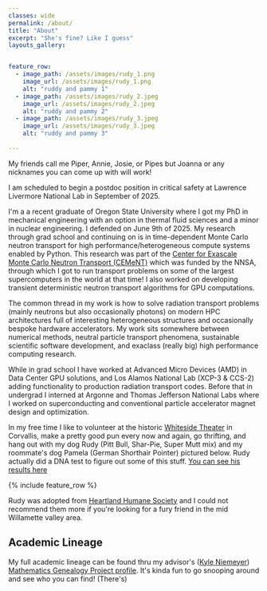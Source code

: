 ```yaml
---
classes: wide
permalink: /about/
title: "About"
excerpt: "She's fine? Like I guess"
layouts_gallery:


feature_row:
  - image_path: /assets/images/rudy_1.png
    image_url: /assets/images/rudy_1.png
    alt: "ruddy and pammy 1"
  - image_path: /assets/images/rudy_2.jpeg
    image_url: /assets/images/rudy_2.jpeg
    alt: "ruddy and pammy 2"
  - image_path: /assets/images/rudy_3.jpeg
    image_url: /assets/images/rudy_3.jpeg
    alt: "ruddy and pammy 3"
    
---
```


My friends call me Piper, Annie, Josie, or Pipes but Joanna or any nicknames you can come up with will work!

I am scheduled to begin a postdoc position in critical safety at Lawrence Livermore National Lab in September of 2025.

I'm a a recent graduate of Oregon State University where I got my PhD in mechanical engineering with an option in thermal fluid sciences and a minor in nuclear engineering. I defended on June 9th of 2025.
My research through grad school and continuing on is in time-dependent Monte Carlo neutron transport for high performance/heterogeneous compute systems enabled by Python. This research was part of the [Center for Exascale Monte Carlo Neutron Transport (CEMeNT)](https://cement-psaap.github.io/) which was funded by the NNSA, through which I got to run transport problems on some of the largest supercomputers in the world at that time! I also worked on developing transient deterministic neutron transport algorithms for GPU computations.

The common thread in my work is how to solve radiation transport problems (mainly neutrons but also occasionally photons) on modern HPC architectures full of interesting heterogeneous structures and occasionally bespoke hardware accelerators.
My work sits somewhere between numerical methods, neutral particle transport phenomena, sustainable scientific software development, and exaclass (really big) high performance computing research.

While in grad school I have worked at Advanced Micro Devices (AMD) in Data Center GPU solutions, and Los Alamos National Lab (XCP-3 & CCS-2) adding functionality to production radiation transport codes. Before that in undergrad I interned at Argonne and Thomas Jefferson National Labs where I worked on superconducting and conventional particle accelerator magnet design and optimization.

In my free time I like to volunteer at the historic [Whiteside Theater](https://www.whitesidetheatre.org/) in Corvallis, make a pretty good pun every now and again,
go thrifting, and hang out with my dog Rudy (Pitt Bull, Shar-Pie, Super Mutt mix) and my roommate's dog Pamela (German Shorthair Pointer) pictured below.
Rudy actually did a DNA test to figure out some of this stuff. [You can see his results here](https://embk.me/rudy2044)

{% include feature_row %}

Rudy was adopted from [Heartland Humane Society](https://heartlandhumane.org/) and I could not recommend them more if you're looking for a fury friend in the mid Willamette valley area.

## Academic Lineage

My full academic lineage can be found thru my advisor's ([Kyle Niemeyer](https://niemeyer-research-group.github.io/)) [Mathematics Genealogy Project profile](https://www.mathgenealogy.org/id.php?id=180371). It's kinda fun to go snooping around and see who you can find! (There's)